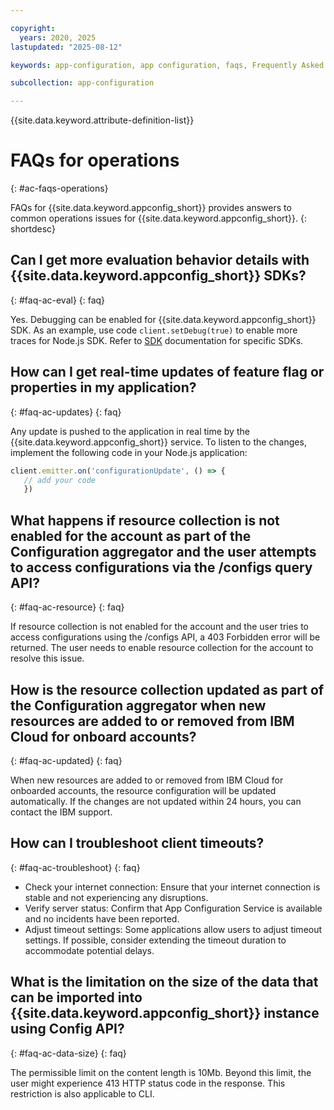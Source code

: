 ```yaml
---

copyright:
  years: 2020, 2025
lastupdated: "2025-08-12"

keywords: app-configuration, app configuration, faqs, Frequently Asked Questions, question, billing, service

subcollection: app-configuration

---
```


{{site.data.keyword.attribute-definition-list}}

# FAQs for operations
{: #ac-faqs-operations}

FAQs for {{site.data.keyword.appconfig_short}} provides answers to common operations issues for {{site.data.keyword.appconfig_short}}.
{: shortdesc}

## Can I get more evaluation behavior details with {{site.data.keyword.appconfig_short}} SDKs?
{: #faq-ac-eval}
{: faq}

Yes. Debugging can be enabled for {{site.data.keyword.appconfig_short}} SDK. As an example, use code `client.setDebug(true)`
to enable more traces for Node.js SDK. Refer to [SDK](/docs/app-configuration?topic=app-configuration-ac-sdks) documentation for specific SDKs.

## How can I get real-time updates of feature flag or properties in my application?
{: #faq-ac-updates}
{: faq}

Any update is pushed to the application in real time by the {{site.data.keyword.appconfig_short}} service. To listen to the changes, implement the following code in your Node.js application:

```javascript
client.emitter.on('configurationUpdate', () => {
   // add your code
   })
```

## What happens if resource collection is not enabled for the account as part of the Configuration aggregator and the user attempts to access configurations via the /configs query API?
{: #faq-ac-resource}
{: faq}

If resource collection is not enabled for the account and the user tries to access configurations using the /configs API, a 403 Forbidden error will be returned. The user needs to enable resource collection for the account to resolve this issue.

## How is the resource collection updated as part of the Configuration aggregator when new resources are added to or removed from IBM Cloud for onboard accounts?
{: #faq-ac-updated}
{: faq}

When new resources are added to or removed from IBM Cloud for onboarded accounts, the resource configuration will be updated automatically. If the changes are not updated within 24 hours, you can contact the IBM support.

## How can I troubleshoot client timeouts?
{: #faq-ac-troubleshoot}
{: faq}

- Check your internet connection: Ensure that your internet connection is stable and not experiencing  any disruptions.
- Verify server status: Confirm that App Configuration Service is available and no incidents have been reported.
- Adjust timeout settings: Some applications allow users to adjust timeout settings. If possible, consider extending the timeout duration to accommodate potential delays.

## What is the limitation on the size of the data that can be imported into {{site.data.keyword.appconfig_short}} instance using Config API?
{: #faq-ac-data-size}
{: faq}

The permissible limit on the content length is 10Mb. Beyond this limit, the user might experience 413 HTTP status code in the response. This restriction is also applicable to CLI.
